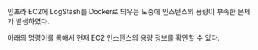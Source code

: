 인프라 EC2에 LogStash를 Docker로 띄우는 도중에 인스턴스의 용량이 부족한 문제가 발생하였다.

아래의 명령어를 통해서 현재 EC2 인스턴스의 용량 정보를 확인할 수 있다.

